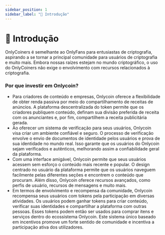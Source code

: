 ```yaml
---
sidebar_position: 1
sidebar_label: "📜 Introdução"
---
```


# 📜 Introdução

OnlyCoiners é semelhante ao OnlyFans para entusiastas de criptografia, aspirando a se tornar a principal comunidade para usuários de criptografia e muito mais. Embora nossas raízes estejam no mundo criptográfico, o uso do OnlyCoiners não exige o envolvimento com recursos relacionados à criptografia.

### Por que investir em Onlycoin?

- Para criadores de conteúdo e empresas, Onlycoin oferece a flexibilidade de obter renda passiva por meio do compartilhamento de receitas de anúncios. A plataforma descentralizada do token permite que os criadores publiquem conteúdo, definam sua divisão preferida de receita com os anunciantes e, por fim, compartilhem a receita publicitária gerada.
- Ao oferecer um sistema de verificação para seus usuários, Onlycoin visa criar um ambiente confiável e seguro. O processo de verificação envolve o envio de documentos de identidade pelos usuários e prova de sua identidade no mundo real. Isso garante que os usuários do Onlycoin sejam verificados e autênticos, melhorando assim a confiabilidade geral da plataforma.
- Com uma interface amigável, Onlycoin permite que seus usuários acessem sem esforço o conteúdo mais recente e popular. O design centrado no usuário da plataforma permite que os usuários naveguem facilmente pelas diferentes seções e encontrem o conteúdo que procuram. Além disso, Onlycoin oferece recursos avançados, como perfis de usuário, recursos de mensagens e muito mais.
- Em termos de envolvimento e recompensa da comunidade, Onlycoin recompensa seus usuários com tokens pela participação em diversas atividades. Os usuários podem ganhar tokens para criar conteúdo, verificar suas identidades e compartilhar a plataforma com outras pessoas. Esses tokens podem então ser usados ​​para comprar itens e serviços dentro do ecossistema Onlycoin. Este sistema único baseado em incentivos promove um forte sentido de comunidade e incentiva a participação ativa dos utilizadores.
